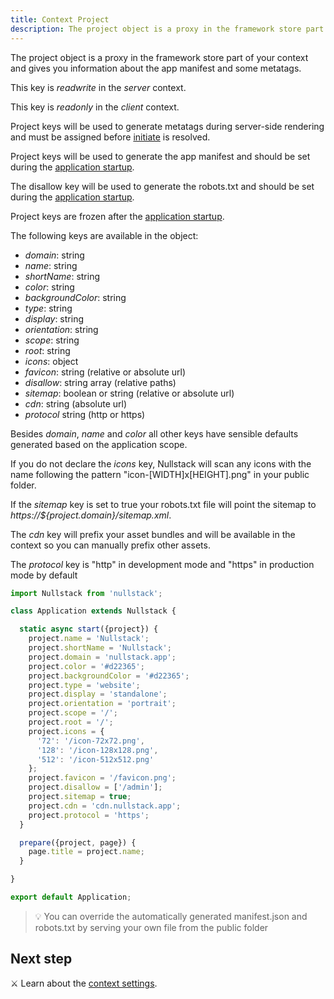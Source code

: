 ```yaml
---
title: Context Project
description: The project object is a proxy in the framework store part of your context and gives you information about the app manifest and some metatags
---
```


The project object is a proxy in the framework store part of your context and gives you information about the app manifest and some metatags.

This key is *readwrite* in the *server* context.

This key is *readonly* in the *client* context.

Project keys will be used to generate metatags during server-side rendering and must be assigned before [initiate](/full-stack-lifecycle) is resolved.

Project keys will be used to generate the app manifest and should be set during the [application startup](/application-startup).

The disallow key will be used to generate the robots.txt and should be set during the [application startup](/application-startup).

Project keys are frozen after the [application startup](/application-startup).

The following keys are available in the object:

- *domain*: string
- *name*: string
- *shortName*: string
- *color*: string
- *backgroundColor*: string
- *type*: string
- *display*: string
- *orientation*: string
- *scope*: string
- *root*: string
- *icons*: object
- *favicon*: string (relative or absolute url)
- *disallow*: string array (relative paths)
- *sitemap*: boolean or string (relative or absolute url)
- *cdn*: string (absolute url)
- *protocol* string (http or https)

Besides *domain*, *name* and *color* all other keys have sensible defaults generated based on the application scope.

If you do not declare the *icons* key, Nullstack will scan any icons with the name following the pattern "icon-[WIDTH]x[HEIGHT].png" in your public folder.

If the *sitemap* key is set to true your robots.txt file will point the sitemap to *https://${project.domain}/sitemap.xml*.

The *cdn* key will prefix your asset bundles and will be available in the context so you can manually prefix other assets.

The *protocol* key is "http" in development mode and "https" in production mode by default

```jsx
import Nullstack from 'nullstack';

class Application extends Nullstack {

  static async start({project}) {
    project.name = 'Nullstack';
    project.shortName = 'Nullstack';
    project.domain = 'nullstack.app';
    project.color = '#d22365';
    project.backgroundColor = '#d22365';
    project.type = 'website';
    project.display = 'standalone';
    project.orientation = 'portrait';
    project.scope = '/';
    project.root = '/';
    project.icons = {
      '72': '/icon-72x72.png',
      '128': '/icon-128x128.png',
      '512': '/icon-512x512.png'
    };
    project.favicon = '/favicon.png';
    project.disallow = ['/admin'];
    project.sitemap = true;
    project.cdn = 'cdn.nullstack.app';
    project.protocol = 'https';
  }

  prepare({project, page}) {
    page.title = project.name;
  }

}

export default Application;
```

> 💡 You can override the automatically generated manifest.json and robots.txt by serving your own file from the public folder

## Next step

⚔ Learn about the [context settings](/context-settings).
